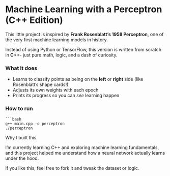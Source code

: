 # Machine Learning with a Perceptron (C++ Edition)

This little project is inspired by **Frank Rosenblatt’s 1958 Perceptron**, one of the very first machine learning models in history.

Instead of using Python or TensorFlow, this version is written from scratch in **C++**- just pure math, logic, and a dash of curiosity.

### What it does
- Learns to classify points as being on the **left** or **right** side (like Rosenblatt’s shape cards!)
- Adjusts its own weights with each epoch
- Prints its progress so you can *see* learning happen 

### How to run
    ```bash
    g++ main.cpp -o perceptron
    ./perceptron

Why I built this

I’m currently learning C++ and exploring machine learning fundamentals, and this project helped me understand how a neural network actually learns under the hood.

If you like this, feel free to fork it and tweak the dataset or logic.
